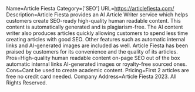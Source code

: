 Name=Article Fiesta
Category=['SEO']
URL=https://articlefiesta.com/
Description=Article Fiesta provides an AI Article Writer service which helps customers create SEO-ready high-quality human readable content. This content is automatically generated and is plagiarism-free. The AI content writer also produces articles quickly allowing customers to spend less time creating articles with good SEO. Other features such as automatic internal links and AI-generated images are included as well. Article Fiesta has been praised by customers for its convenience and the quality of its articles.
Pros=High-quality human readable content on-page SEO out of the box automatic internal links AI-generated images or royalty-free sourced ones.
Cons=Cant be used to create academic content.
Pricing=First 2 articles are free no credit card needed.
Company Address=Article Fiesta 2023. All Rights Reserved.
